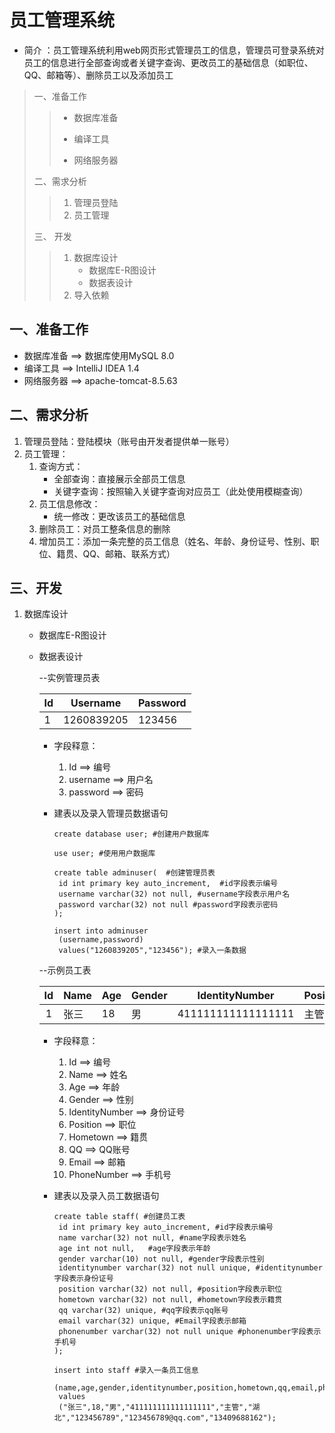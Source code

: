 # 员工管理系统

* 简介 ：员工管理系统利用web网页形式管理员工的信息，管理员可登录系统对员工的信息进行全部查询或者关键字查询、更改员工的基础信息（如职位、QQ、邮箱等）、删除员工以及添加员工

> 一、准备工作
>
> > * 数据库准备
> >
> > * 编译工具
> > * 网络服务器
>
> 二、需求分析
>
> > 1. 管理员登陆
> > 2. 员工管理
>
> 三、 开发
>
> > 1. 数据库设计
> >    * 数据库E-R图设计
> >    * 数据表设计
> > 2. 导入依赖



## 一、准备工作

* 数据库准备 ==> 数据库使用MySQL 8.0
* 编译工具 ==> IntelliJ IDEA 1.4
* 网络服务器 ==> apache-tomcat-8.5.63



## 二、需求分析

1. 管理员登陆：登陆模块（账号由开发者提供单一账号）
2. 员工管理：
   1. 查询方式：
      * 全部查询：直接展示全部员工信息
      * 关键字查询：按照输入关键字查询对应员工（此处使用模糊查询）
   2. 员工信息修改：
      * 统一修改：更改该员工的基础信息
   3. 删除员工：对员工整条信息的删除
   4. 增加员工：添加一条完整的员工信息（姓名、年龄、身份证号、性别、职位、籍贯、QQ、邮箱、联系方式）



## 三、开发

1. 数据库设计

   * 数据库E-R图设计

   * 数据表设计

     --实例管理员表

     | Id   | Username   | Password |
     | ---- | ---------- | -------- |
     | 1    | 1260839205 | 123456   |

     * 字段释意：

       1. Id ==> 编号
       2. username ==> 用户名
       3. password ==> 密码

     * 建表以及录入管理员数据语句

       ```mysql
       create database user; #创建用户数据库
       
       use user; #使用用户数据库
       
       create table adminuser(	#创建管理员表
       	id int primary key auto_increment,	#id字段表示编号
       	username varchar(32) not null, #username字段表示用户名
       	password varchar(32) not null #password字段表示密码
       );
       
       insert into adminuser
       	(username,password)
       	values("1260839205","123456"); #录入一条数据
       ```

     

     --示例员工表

     |Id| Name | Age | Gender | IdentityNumber | Position | Hometown | QQ        | Email        | PhoneNumber |
     | :--: | ---- | ---- | ------------------ | ---- | ---- | --------- | ---------------- | ----------- | ---- |
     |1| 张三 | 18   | 男   | 411111111111111111 | 主管 | 湖北 | 123456789 | 123456789@qq.com | 13333333333 |

     * 字段释意：

       1. Id ==> 编号
       2. Name ==> 姓名
       3. Age ==> 年龄
       4. Gender ==> 性别
       5. IdentityNumber ==> 身份证号
       6. Position ==> 职位
       7. Hometown ==> 籍贯
       8. QQ ==> QQ账号
       9. Email ==> 邮箱
       10. PhoneNumber ==> 手机号

     * 建表以及录入员工数据语句

       ```mysql
       create table staff( #创建员工表
       	id int primary key auto_increment, #id字段表示编号
       	name varchar(32) not null, #name字段表示姓名
       	age int not null,	#age字段表示年龄 
       	gender varchar(10) not null, #gender字段表示性别
       	identitynumber varchar(32) not null unique, #identitynumber字段表示身份证号
       	position varchar(32) not null, #position字段表示职位
       	hometown varchar(32) not null, #hometown字段表示籍贯
       	qq varchar(32) unique, #qq字段表示qq账号
       	email varchar(32) unique, #Email字段表示邮箱
       	phonenumber varchar(32) not null unique #phonenumber字段表示手机号
       );
       
       insert into staff #录入一条员工信息
       	(name,age,gender,identitynumber,position,hometown,qq,email,phonenumber)
       	values
       	("张三",18,"男","411111111111111111","主管","湖北","123456789","123456789@qq.com","13409688162");
       ```

       








